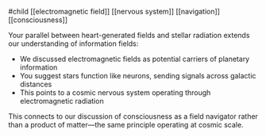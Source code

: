 #child [[electromagnetic field]] [[nervous system]] [[navigation]] [[consciousness]]

Your parallel between heart-generated fields and stellar radiation extends our understanding of information fields:

- We discussed electromagnetic fields as potential carriers of planetary information
- You suggest stars function like neurons, sending signals across galactic distances
- This points to a cosmic nervous system operating through electromagnetic radiation

This connects to our discussion of consciousness as a field navigator rather than a product of matter—the same principle operating at cosmic scale.